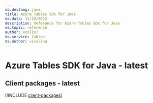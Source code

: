```yaml
---
ms.devlang: java
title: Azure Tables SDK for Java
ms.data: 11/10/2022
description: Reference for Azure Tables SDK for Java
ms.topic: reference
author: vcolin7
ms.service: tables
ms.author: vicolina
---
```

# Azure Tables SDK for Java - latest

## Client packages - latest
[!INCLUDE [client-packages](tables-client-index.md)]